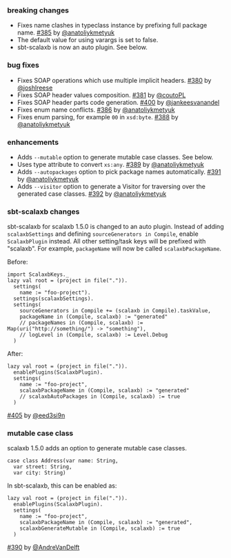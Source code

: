 
### breaking changes

- Fixes name clashes in typeclass instance by prefixing full package name. [#385][385] by [@anatoliykmetyuk][@anatoliykmetyuk]
- The default value for using varargs is set to false.
- sbt-scalaxb is now an auto plugin. See below.

### bug fixes

- Fixes SOAP operations which use multiple implicit headers. [#380][380] by [@joshlreese][@joshlreese]
- Fixes SOAP header values composition. [#381][381] by [@coutoPL][@coutoPL]
- Fixes SOAP header parts code generation. [#400][400] by [@jankeesvanandel][@jankeesvanandel]
- Fixes enum name conflicts. [#386][386] by [@anatoliykmetyuk][@anatoliykmetyuk]
- Fixes enum parsing, for example `00` in `xsd:byte`. [#388][388] by [@anatoliykmetyuk][@anatoliykmetyuk]

### enhancements

- Adds `--mutable` option to generate mutable case classes. See below.
- Uses type attribute to convert `xs:any`. [#389][389] by [@anatoliykmetyuk][@anatoliykmetyuk]
- Adds `--autopackages` option to pick package names automatically. [#391][391] by [@anatoliykmetyuk][@anatoliykmetyuk]
- Adds `--visitor` option to generate a Visitor for traversing over the generated case classes. [#392][392] by [@anatoliykmetyuk][@anatoliykmetyuk]

### sbt-scalaxb changes

sbt-scalaxb for scalaxb 1.5.0 is changed to an auto plugin.
Instead of adding `scalaxbSettings` and defining `sourceGenerators in Compile`,
enable `ScalaxbPlugin` instead. All other setting/task keys will be prefixed with "scalaxb".
For example, `packageName` will now be called `scalaxbPackageName`.

Before:

    import ScalaxbKeys._
    lazy val root = (project in file(".")).
      settings(
        name := "foo-project").
      settings(scalaxbSettings).
      settings(
        sourceGenerators in Compile += (scalaxb in Compile).taskValue,
        packageName in (Compile, scalaxb) := "generated"
        // packageNames in (Compile, scalaxb) := Map(uri("http://something/") -> "something"),
        // logLevel in (Compile, scalaxb) := Level.Debug
      )

After:

    lazy val root = (project in file(".")).
      enablePlugins(ScalaxbPlugin).
      settings(
        name := "foo-project",
        scalaxbPackageName in (Compile, scalaxb) := "generated"
        // scalaxbAutoPackages in (Compile, scalaxb) := true
      )

  [#405][405] by [@eed3si9n][@eed3si9n]

### mutable case class

scalaxb 1.5.0 adds an option to generate mutable case classes.

    case class Address(var name: String,
      var street: String,
      var city: String)

In sbt-scalaxb, this can be enabled as:

    lazy val root = (project in file(".")).
      enablePlugins(ScalaxbPlugin).
      settings(
        name := "foo-project",
        scalaxbPackageName in (Compile, scalaxb) := "generated",
        scalaxbGenerateMutable in (Compile, scalaxb) := true
      )

[#390][390] by [@AndreVanDelft][@AndreVanDelft]

  [380]: https://github.com/eed3si9n/scalaxb/pull/380
  [381]: https://github.com/eed3si9n/scalaxb/pull/381
  [385]: https://github.com/eed3si9n/scalaxb/pull/385
  [386]: https://github.com/eed3si9n/scalaxb/pull/386
  [388]: https://github.com/eed3si9n/scalaxb/pull/388
  [389]: https://github.com/eed3si9n/scalaxb/pull/389
  [390]: https://github.com/eed3si9n/scalaxb/pull/390
  [391]: https://github.com/eed3si9n/scalaxb/pull/391
  [392]: https://github.com/eed3si9n/scalaxb/pull/392
  [400]: https://github.com/eed3si9n/scalaxb/pull/400
  [405]: https://github.com/eed3si9n/scalaxb/pull/405
  [@anatoliykmetyuk]: https://github.com/anatoliykmetyuk
  [@AndreVanDelft]: https://github.com/AndreVanDelft
  [@joshlreese]: https://github.com/joshlreese
  [@coutoPL]: https://github.com/coutoPL
  [@jankeesvanandel]: https://github.com/jankeesvanandel
  [@eed3si9n]: https://github.com/eed3si9n
